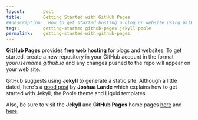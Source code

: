 ```yaml
---
layout:       post
title:        Getting Started with GitHub Pages
##description:  How to get started hosting a blog or website using GitHub pages.
tags:         getting-started github-pages jekyll poole
permalink:    getting-started-with-github-pages
---
```


**GitHub Pages** provides **free web hosting** for blogs and websites. To get started, create a new repository in your GitHub account in the format *yourusername.github.io* and any changes pushed to the repo will appear on your web site.

GitHub suggests using **Jekyll** to generate a static site. Although a little dated, here's a [good post](http://joshualande.com/jekyll-github-pages-poole) by **Joshua Lande** which explains how to get started with Jekyll, the Poole theme and Liquid templates.

Also, be sure to visit the **Jekyll** and **GitHub Pages** home pages [here](https://jekyllrb.com) and [here](https://pages.github.com).